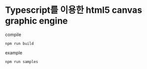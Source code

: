 # Typescript를 이용한 html5 canvas graphic engine


compile

    npm run build

example

    npm run samples
    
